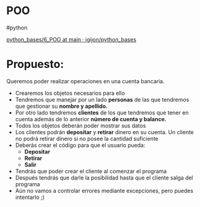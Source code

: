 # POO

#python 


[python_bases/6_POO at main · igijon/python_bases](https://github.com/igijon/python_bases/tree/main/6_POO)

# Propuesto:

Queremos poder realizar operaciones en una cuenta bancaria.

- Crearemos los objetos necesarios para ello
- Tendremos que manejar por un lado ****************personas**************** de las que tendremos que gestionar su ******************************nombre y apellido.******************************
- Por otro lado tendremos ****************clientes**************** de los que tendremos que tener en cuenta además de lo anterior **************número de cuenta y balance.**************
- Todos los objetos deberán poder mostrar sus datos
- Los clientes podrán ********************depositar******************** y ****************retirar**************** dinero en su cuenta. Un cliente no podrá retirar dinero si no posee la cantidad suficiente
- Deberás crear el código para que el usuario pueda:
    - ********************Depositar********************
    - **************Retirar**************
    - ************Salir************
- Tendrás que poder crear el cliente al comenzar el programa
- Después tendrás que darle la posibilidad hasta que el cliente salga del programa
- Aún no vamos a controlar errores mediante excepciones, pero puedes intentarlo ;)